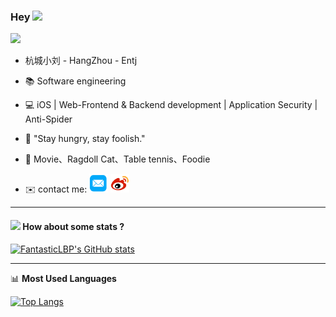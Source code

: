 ### Hey  <img src="https://media.giphy.com/media/hvRJCLFzcasrR4ia7z/giphy.gif" width="25px"> 

![](https://komarev.com/ghpvc/?username=FantasticLBP)



- 杭城小刘 - HangZhou - Entj

- :books: Software engineering

- 💻 iOS | Web-Frontend & Backend development | Application Security | Anti-Spider

- :microphone: "Stay hungry, stay foolish."

- 💖  Movie、Ragdoll Cat、Table tennis、Foodie

- ✉️ contact me: [<img src="./youxiang.png" width="30" height="30">](mailto:wsbglbp@outlook.com)   [<img src="./weibo.png" width="30" height="30">]([mailto:wsbglbp@outlook.com](https://weibo.com/u/3194053975)) 
  



----

#### <img src="https://media.giphy.com/media/VgCDAzcKvsR6OM0uWg/giphy.gif" width="50"> How about some stats ?

[![FantasticLBP's GitHub stats](https://github-readme-stats.vercel.app/api?username=FantasticLBP&layout=compact)](https://github.com/FantasticLBP)




-------

📊 **Most Used Languages**

[![Top Langs](https://github-readme-stats.vercel.app/api/top-langs/?username=FantasticLBP&layout=compact)](https://github.com/muwoo/github-readme-stats)

 

